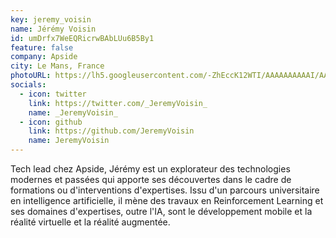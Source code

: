 ```yaml
---
key: jeremy_voisin
name: Jérémy Voisin
id: umDrfx7WeEQRicrwBAbLUu6B5By1
feature: false
company: Apside
city: Le Mans, France
photoURL: https://lh5.googleusercontent.com/-ZhEccK12WTI/AAAAAAAAAAI/AAAAAAAAAAA/ACevoQNNaAY4ao8cC9z2JwqIgx9FdLZM6g/mo/photo.jpg
socials:
  - icon: twitter
    link: https://twitter.com/_JeremyVoisin_
    name: _JeremyVoisin_
  - icon: github
    link: https://github.com/JeremyVoisin
    name: JeremyVoisin
---
```

Tech lead chez Apside, Jérémy est un explorateur des technologies modernes et passées qui apporte ses découvertes dans le cadre de formations ou d'interventions d'expertises.
Issu d'un parcours universitaire en intelligence artificielle, il mène des travaux en Reinforcement Learning et ses domaines d'expertises, outre l'IA, sont le développement mobile et la réalité virtuelle et la réalité augmentée.
